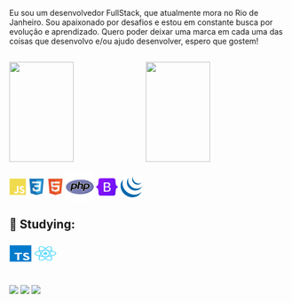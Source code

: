 Eu sou um desenvolvedor FullStack, que atualmente mora no Rio de Janheiro. Sou apaixonado por desafios e estou em constante busca por evolução e aprendizado. Quero poder deixar uma marca em cada uma das coisas que desenvolvo e/ou ajudo desenvolver, espero que gostem!

##

<div>
    <a href="https://github.com/DaniloBronze"></a>
    <img height="180em" width="48%" src="https://github-readme-stats.vercel.app/api?username=DaniloBronze&show_icons=true&theme=dracula&border_radius=10.5">
    <img height="180em" width="48%" src="https://github-readme-stats.vercel.app/api/top-langs/?username=DaniloBronze&layout=compact&theme=dracula&border_radius=10.5">
</div>
<div style="display: inline_block;"><br>
    <img align="center" alt="Dan-Js" height="30" width="30" src="https://raw.githubusercontent.com/devicons/devicon/master/icons/javascript/javascript-plain.svg">
    <img align="center" alt="Dan-Css" height="30" width="30" src="https://raw.githubusercontent.com/devicons/devicon/master/icons/css3/css3-original.svg">
    <img align="center" alt="Dan-Html" height="30" width="30" src="https://raw.githubusercontent.com/devicons/devicon/master/icons/html5/html5-original.svg">
    <img align="center" alt="Dan-Php" height="50" width="50" src="https://raw.githubusercontent.com/devicons/devicon/master/icons/php/php-original.svg">
    <img align="center" alt="Dan-Bootstrap" height="40" width="40" src="https://raw.githubusercontent.com/devicons/devicon/master/icons/bootstrap/bootstrap-original.svg">
    <img align="center" alt="Dan-Jquery" height="40" width="40" src="https://raw.githubusercontent.com/devicons/devicon/master/icons/jquery/jquery-original.svg">
</div>

##

<h2>📖 Studying:
    <div style="display: inline_block;"><br>
      <img align="center" alt="Dan-Tp" height="30" width="40" src="https://raw.githubusercontent.com/devicons/devicon/master/icons/typescript/typescript-plain.svg">
      <img align="center" alt="Dan-" height="30" width="40" src="https://raw.githubusercontent.com/devicons/devicon/master/icons/react/react-original.svg">
    </div><br>
</h2>


<div>
    <a href="https://instagram.com/dan.kaike.33" target="_blank"><img target="_blank" src="https://img.shields.io/badge/-Instagram-%23333?style=for-the-badge&logo=instagram&logoColor=white"></a>
    <a href="mailto:danilobronze33@gmail.com" target="_blank"><img target="_blank" src="https://img.shields.io/badge/-Gmail-%23333?style=for-the-badge&logo=gmail&logoColor=white"></a>
    <a href="https://www.linkedin.com/in/danilo-silva-70ab24253/" target="_blank"><img target="_blank" src="https://img.shields.io/badge/-LinkedIn-%23333?style=for-the-badge&logo=linkedin&logoColor=white"></a>
</div>
